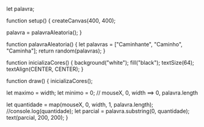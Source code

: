 let palavra;

function setup() {
  createCanvas(400, 400);

  palavra = palavraAleatoria();
}

function palavraAleatoria() {
  let palavras = ["Caminhante", "Caminho", "Caminha"];
  return random(palavras);
}

function inicializaCores() {
  background("white");
  fill("black");
  textSize(64);
  textAlign(CENTER, CENTER);
}

function draw() {
  inicializaCores();

  let maximo = width;
  let minimo = 0;
  // mouseX, 0, width ==> 0, palavra.length

  let quantidade = map(mouseX, 0, width, 1, palavra.length);
  //console.log(quantidade);
  let parcial = palavra.substring(0, quantidade);
  text(parcial, 200, 200);
}
